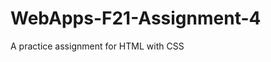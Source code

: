 # WebApps-F21-Assignment-4
A practice assignment for HTML with CSS

<a href="https://44-563-webapps-f21.github.io/webapps-f21-assignment-4-ManikantaProdduturi/play.html">